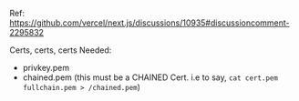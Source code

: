 Ref: https://github.com/vercel/next.js/discussions/10935#discussioncomment-2295832

Certs, certs, certs
Needed: 
* privkey.pem
* chained.pem (this must be a CHAINED Cert. i.e to say, `cat cert.pem fullchain.pem > /chained.pem`)